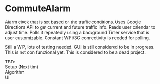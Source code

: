 # CommuteAlarm
Alarm clock that is set based on the traffic conditions. Uses Google Directions API to get current and future traffic info. Reads user calendar to adjust time. Polls it repeatedly using a background Timer service that is user customizable. Constant WiFi/3G connectivity is needed for polling.

Still a WIP, lots of testing needed. GUI is still considered to be in progress. This is not con functional yet. This is considered to be a dead project.

TBD: <br/>
Setup (Next tim)<br/>
Algorithm <br/>
UI <br/>
